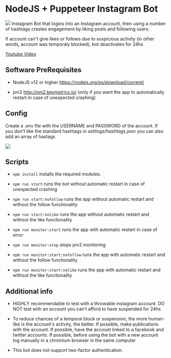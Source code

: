 
# NodeJS + Puppeteer Instagram Bot
![](https://i.imgur.com/1ug6S0N.jpg)
Instagram Bot that logins into an Instagram account, then using a number of hashtags creates engagement by liking posts and following users.

If account can't give likes or follows due to suspicious activity (in other words, account was temporaly blocked), bot deactivates for 24hs

[Youtube Video](https://youtu.be/lDz2PtfpEmU)

## Software PreRequisites

* NodeJS v12 or higher https://nodejs.org/es/download/current/

* pm2 http://pm2.keymetrics.io/ (only if you want the app to automatically restart in case of unexpected crashing)

  

## Config

Create a .env file with the USERNAME and PASSWORD of the account. If you don't like the standard hashtags in *settings/hashtags.json* you can also add an array of hastags

![](https://i.imgur.com/GHE6b0R.png)

  

## Scripts

*  `npm install` installs the required modules.

*  `npm run start` runs the bot without automatic restart in case of unexpected crashing

*  `npm run start:nofollow` runs the app without automatic restart and without the follow functionality

*  `npm run start:nolike` runs the app without automatic restart and without the like functionality

*  `npm run monitor:start` runs the app with automatic restart in case of error

*  `npm run monitor:stop` stops pm2 monitoring

*  `npm run monitor:start:nofollow` runs the app with automatic restart and without the follow functionality

*  `npm run monitor:start:nolike` runs the app with automatic restart and without the like functionality

  

## Additional info

* HIGHLY recommendable to test with a throwable instagram account. DO NOT test with an account you can't afford to have suspended for 24hs

* To reduce chances of a temporal block or suspension, the more human-like is the account's activity, the better. If possible, make publications with the account. If possible, have the account linked to a facebook and twitter accounts. If possible, before using the bot with a new account log manually in a chromium browser in the same computer

* This bot does not support two-factor authentication.
